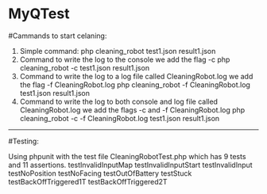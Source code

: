 # MyQTest

#Cammands to start celaning:

1) Simple command:
php cleaning_robot test1.json result1.json
2) Command to write the log to the console we add the flag -c
php cleaning_robot -c test1.json result1.json
3) Command to write the log to a log file called CleaningRobot.log we add the flag -f CleaningRobot.log
php cleaning_robot -f CleaningRobot.log test1.json result1.json
4) Command to write the log to both console and log file called CleaningRobot.log we add the flags -c and -f CleaningRobot.log
php cleaning_robot -c -f CleaningRobot.log test1.json result1.json


-----------------------------------
#Testing:

Using phpunit with the test file CleaningRobotTest.php 
which has 9 tests and 11 assertions.
testInvalidInputMap
testInvalidInputStart
testInvalidInput
testNoPosition
testNoFacing
testOutOfBattery
testStuck
testBackOffTriggered1T
testBackOffTriggered2T
